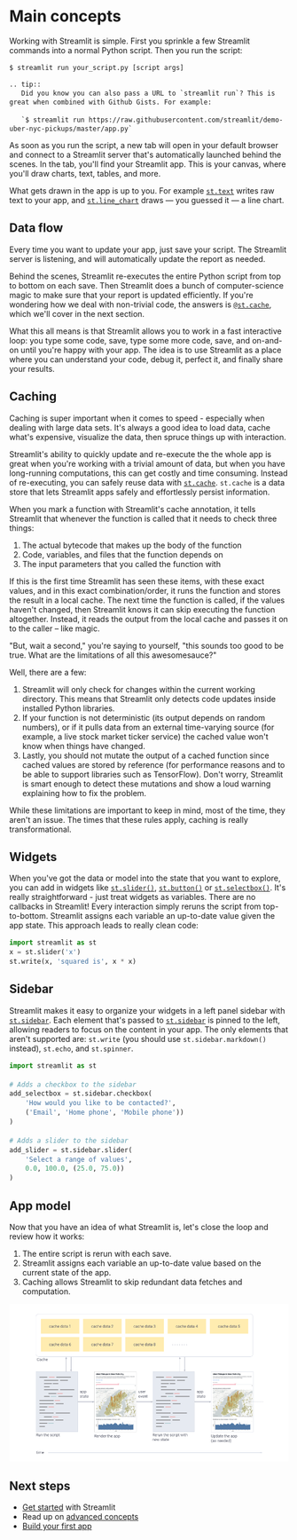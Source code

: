 # Main concepts

Working with Streamlit is simple. First you sprinkle a few Streamlit commands into a normal Python script. Then you run the script:

```
$ streamlit run your_script.py [script args]
```

```eval_rst
.. tip::
   Did you know you can also pass a URL to `streamlit run`? This is great when combined with Github Gists. For example:

   `$ streamlit run https://raw.githubusercontent.com/streamlit/demo-uber-nyc-pickups/master/app.py`
```

As soon as you run the script, a new tab will open in your default browser and connect to a Streamlit server that's automatically launched behind the scenes. In the tab, you'll find your Streamlit app. This is your canvas, where you'll draw charts, text, tables, and more.

What gets drawn in the app is up to you. For example [`st.text`](apid.html#streamlit.text) writes raw text to your app, and [`st.line_chart`](api.html#streamlit.line_chart) draws — you guessed it — a line chart.

## Data flow

Every time you want to update your app, just save your script. The Streamlit server is listening, and will automatically update the report as needed.

Behind the scenes, Streamlit re-executes the entire Python script from top to bottom on each save. Then Streamlit does a bunch of computer-science magic to make sure that your report is updated efficiently. If you're wondering how we deal with non-trivial code, the answers is [`@st.cache`](#caching), which we'll cover in the next section.

What this all means is that Streamlit allows you to work in a fast interactive loop: you type some code, save, type some more code, save, and on-and-on until you're happy with your app. The idea is to use Streamlit as a place where you can understand your code, debug it, perfect it, and finally share your results.

## Caching

Caching is super important when it comes to speed - especially when dealing with large data sets. It's always a good idea to load data, cache what's expensive, visualize the data, then spruce things up with interaction.

Streamlit's ability to quickly update and re-execute the the whole app is great when you're working with a trivial amount of data, but when you have long-running computations, this can get costly and time consuming. Instead of re-executing, you can safely reuse data with [`st.cache`](api.html#streamlit.cache). `st.cache` is a data store that lets Streamlit apps safely and effortlessly persist information.

When you mark a function with Streamlit's cache annotation, it tells Streamlit that whenever the function is called that it needs to check three things:

1. The actual bytecode that makes up the body of the function
2. Code, variables, and files that the function depends on
3. The input parameters that you called the function with

If this is the first time Streamlit has seen these items, with these exact values, and in this exact combination/order, it runs the function and stores the result in a local cache. The next time the function is called, if the values haven't changed, then Streamlit knows it can skip executing the function altogether. Instead, it reads the output from the local cache and passes it on to the caller – like magic.

"But, wait a second," you're saying to yourself, "this sounds too good to be true. What are the limitations of all this awesomesauce?"

Well, there are a few:

1. Streamlit will only check for changes within the current working directory. This means that Streamlit only detects code updates inside installed Python libraries.
2. If your function is not deterministic (its output depends on random numbers), or if it pulls data from an external time-varying source (for example, a live stock market ticker service) the cached value won't know when things have changed.
3. Lastly, you should not mutate the output of a cached function since cached values are stored by reference (for performance reasons and to be able to support libraries such as TensorFlow). Don't worry, Streamlit is smart enough to detect these mutations and show a loud warning explaining how to fix the problem.

While these limitations are important to keep in mind, most of the time, they aren't an issue. The times that these rules apply, caching is really transformational.

## Widgets

When you've got the data or model into the state that you want to explore, you can add in widgets like [`st.slider()`](api.html#streamlit.slider), [`st.button()`](api.html#streamlit.button) or [`st.selectbox()`](api.html#streamlit.selectbox). It's really straightforward - just treat widgets as variables. There are no callbacks in Streamlit! Every interaction simply reruns the script from top-to-bottom. Streamlit assigns each variable an up-to-date value given the app state. This approach leads to really clean code:

```python
import streamlit as st
x = st.slider('x')
st.write(x, 'squared is', x * x)

```

## Sidebar

Streamlit makes it easy to organize your widgets in a left panel sidebar with [`st.sidebar`](api.html#add-widgets-to-sidebar). Each element that's passed to [`st.sidebar`](api.html#add-widgets-to-sidebar) is pinned to the left, allowing readers to focus on the content in your app. The only elements that aren't supported are: `st.write` (you
should use `st.sidebar.markdown()` instead), `st.echo`, and `st.spinner`.

```python
import streamlit as st

# Adds a checkbox to the sidebar
add_selectbox = st.sidebar.checkbox(
    'How would you like to be contacted?',
    ('Email', 'Home phone', 'Mobile phone'))
)

# Adds a slider to the sidebar
add_slider = st.sidebar.slider(
    'Select a range of values',
    0.0, 100.0, (25.0, 75.0))
)
```

## App model

Now that you have an idea of what Streamlit is, let's close the loop and review how it works:

1. The entire script is rerun with each save.
2. Streamlit assigns each variable an up-to-date value based on the current state of the app.
3. Caching allows Streamlit to skip redundant data fetches and computation.

![](media/app_model.png)

## Next steps

- [Get started](getting_started.md) with Streamlit
- Read up on [advanced concepts](advanced_concepts.md)
- [Build your first app ](tutorial/index.md)
